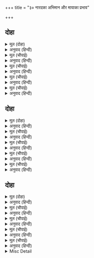 +++
title = "३० नारदका अभिमान और मायाका प्रभाव"

+++


## दोहा


<details><summary>मूल (दोहा)</summary>

संभु दीन्ह उपदेस हित नहिं नारदहि सोहान।  
भरद्वाज कौतुक सुनहु हरि इच्छा बलवान॥ १२७॥
</details>

<details><summary>अनुवाद (हिन्दी)</summary>

यद्यपि शिवजीने यह हितकी शिक्षा दी, पर नारदजीको वह अच्छी न लगी। हे भरद्वाज! अब कौतुक (तमाशा) सुनो। हरिकी इच्छा बड़ी बलवान् है॥ १२७॥
</details>

<details><summary>मूल (चौपाई)</summary>

राम कीन्ह चाहहिं सोइ होई।  
करै अन्यथा अस नहिं कोई॥  
संभु बचन मुनि मन नहिं भाए।  
तब बिरंचि के लोक सिधाए॥
</details>

<details><summary>अनुवाद (हिन्दी)</summary>

श्रीरामचन्द्रजी जो करना चाहते हैं, वही होता है, ऐसा कोई नहीं जो उसके विरुद्ध कर सके। श्रीशिवजीके वचन नारदजीके मनको अच्छे नहीं लगे, तब वे वहाँसे ब्रह्मलोकको चल दिये॥ १॥
</details>

<details><summary>मूल (चौपाई)</summary>

एक बार करतल बर बीना।  
गावत हरि गुन गान प्रबीना॥  
क्षीरसिंधु गवने मुनिनाथा।  
जहँ बस श्रीनिवास श्रुतिमाथा॥
</details>

<details><summary>अनुवाद (हिन्दी)</summary>

एक बार गानविद्यामें निपुण मुनिनाथ नारदजी हाथमें सुन्दर वीणा लिये, हरिगुण गाते हुए क्षीरसागरको गये, जहाँ वेदोंके मस्तकस्वरूप (मूर्तिमान् वेदान्ततत्त्व) लक्ष्मीनिवास भगवान् नारायण रहते हैं॥ २॥
</details>

<details><summary>मूल (चौपाई)</summary>

हरषि मिले उठि रमानिकेता।  
बैठे आसन रिषिहि समेता॥  
बोले बिहसि चराचर राया।  
बहुते दिनन कीन्हि मुनि दाया॥
</details>

<details><summary>अनुवाद (हिन्दी)</summary>

रमानिवास भगवान् उठकर बड़े आनन्दसे उनसे मिले और ऋषि (नारदजी) के साथ आसनपर बैठ गये। चराचरके स्वामी भगवान् हँसकर बोले—हे मुनि! आज आपने बहुत दिनोंपर दया की॥ ३॥
</details>

<details><summary>मूल (चौपाई)</summary>

काम चरित नारद सब भाषे।  
जद्यपि प्रथम बरजि सिवँ राखे॥  
अति प्रचंड रघुपति कै माया।  
जेहि न मोह अस को जग जाया॥
</details>

<details><summary>अनुवाद (हिन्दी)</summary>

यद्यपि श्रीशिवजीने उन्हें पहलेसे ही बरज रखा था, तो भी नारदजीने कामदेवका सारा चरित्र भगवान् को कह सुनाया। श्रीरघुनाथजीकी माया बड़ी ही प्रबल है। जगत् में ऐसा कौन जन्मा है जिसे वह मोहित न कर दे॥ ४॥
</details>

## दोहा


<details><summary>मूल (दोहा)</summary>

रूख बदन करि बचन मृदु बोले श्रीभगवान।  
तुम्हरे सुमिरन तें मिटहिं मोह मार मद मान॥ १२८॥
</details>

<details><summary>अनुवाद (हिन्दी)</summary>

भगवान् रूखा मुँह करके कोमल वचन बोले—हे मुनिराज! आपका स्मरण करनेसे दूसरोंके मोह, काम, मद और अभिमान मिट जाते हैं ( फिर आपके लिये तो कहना ही क्या है?)॥ १२८॥
</details>

<details><summary>मूल (चौपाई)</summary>

सुनु मुनि मोह होइ मन ताकें।  
ग्यान बिराग हृदय नहिं जाकें॥  
ब्रह्मचरज ब्रत रत मतिधीरा।  
तुम्हहि कि करइ मनोभव पीरा॥
</details>

<details><summary>अनुवाद (हिन्दी)</summary>

हे मुनि! सुनिये, मोह तो उसके मनमें होता है जिसके हृदयमें ज्ञान-वैराग्य नहीं है। आप तो ब्रह्मचर्यव्रतमें तत्पर और बड़े धीरबुद्धि हैं। भला, कहीं आपको भी कामदेव सता सकता है?॥ १॥
</details>

<details><summary>मूल (चौपाई)</summary>

नारद कहेउ सहित अभिमाना।  
कृपा तुम्हारि सकल भगवाना॥  
करुनानिधि मन दीख बिचारी।  
उर अंकुरेउ गरब तरु भारी॥
</details>

<details><summary>अनुवाद (हिन्दी)</summary>

नारदजीने अभिमानके साथ कहा—भगवन्! यह सब आपकी कृपा है। करुणानिधान भगवान् ने मनमें विचारकर देखा कि इनके मनमें गर्वके भारी वृक्षका अंकुर पैदा हो गया है॥ २॥
</details>

<details><summary>मूल (चौपाई)</summary>

बेगि सो मैं डारिहउँ उखारी।  
पन हमार सेवक हितकारी॥  
मुनिकर हित मम कौतुक होई।  
अवसि उपाय करबि मैं सोई॥
</details>

<details><summary>अनुवाद (हिन्दी)</summary>

मैं उसे तुरंत ही उखाड़ फेंकूँगा, क्योंकि सेवकोंका हित करना हमारा प्रण है। मैं अवश्य ही वह उपाय करूँगा जिससे मुनिका कल्याण और मेरा खेल हो॥ ३॥
</details>

<details><summary>मूल (चौपाई)</summary>

तब नारद हरि पद सिर नाई।  
चले हृदयँ अहमिति अधिकाई॥  
श्रीपति निज माया तब प्रेरी।  
सुनहु कठिन करनी तेहि केरी॥
</details>

<details><summary>अनुवाद (हिन्दी)</summary>

तब नारदजी भगवान् के चरणोंमें सिर नवाकर चले। उनके हृदयमें अभिमान और भी बढ़ गया। तब लक्ष्मीपति भगवान् ने अपनी मायाको प्रेरित किया। अब उसकी कठिन करनी सुनो॥ ४॥
</details>

## दोहा


<details><summary>मूल (दोहा)</summary>

बिरचेउ मग महुँ नगर तेहिं सत जोजन बिस्तार।  
श्रीनिवासपुर तें अधिक रचना बिबिध प्रकार॥ १२९॥
</details>

<details><summary>अनुवाद (हिन्दी)</summary>

उस (हरिमाया) ने रास्तेमें सौ योजन (चार सौ कोस) का एक नगर रचा। उस नगरकी भाँति-भाँतिकी रचनाएँ लक्ष्मीनिवास भगवान् विष्णुके नगर (वैकुण्ठ) से भी अधिक सुन्दर थीं॥ १२९॥
</details>

<details><summary>मूल (चौपाई)</summary>

बसहिं नगर सुंदर नर नारी।  
जनु बहु मनसिज रति तनुधारी॥  
तेहिं पुर बसइ सीलनिधि राजा।  
अगनित हय गय सेन समाजा॥
</details>

<details><summary>अनुवाद (हिन्दी)</summary>

उस नगरमें ऐसे सुन्दर नर-नारी बसते थे मानो बहुत-से कामदेव और (उसकी स्त्री) रति ही मनुष्य-शरीर धारण किये हुए हों। उस नगरमें शीलनिधि नामका राजा रहता था, जिसके यहाँ असंख्य घोड़े, हाथी और सेनाके समूह (टुकड़ियाँ) थे॥ १॥
</details>

<details><summary>मूल (चौपाई)</summary>

सत सुरेस सम बिभव बिलासा।  
रूप तेज बल नीति निवासा॥  
बिस्वमोहनी तासु  कुमारी।  
श्री बिमोह जिसु रूपु निहारी॥
</details>

<details><summary>अनुवाद (हिन्दी)</summary>

उसका वैभव और विलास सौ इन्द्रोंके समान था। वह रूप, तेज, बल और नीतिका घर था। उसके विश्वमोहिनी नामकी एक (ऐसी रूपवती) कन्या थी, जिसके रूपको देखकर लक्ष्मीजी भी मोहित हो जायँ॥ २॥
</details>

<details><summary>मूल (चौपाई)</summary>

सोइ हरिमाया सब गुन खानी।  
सोभा तासु कि जाइ बखानी॥  
करइ स्वयंबर सो नृपबाला।  
आए तहँ अगनित महिपाला॥
</details>

<details><summary>अनुवाद (हिन्दी)</summary>

वह सब गुणोंकी खान भगवान् की माया ही थी। उसकी शोभाका वर्णन कैसे किया जा सकता है। वह राजकुमारी स्वयंवर करना चाहती थी, इससे वहाँ अगणित राजा आये हुए थे॥ ३॥
</details>

<details><summary>मूल (चौपाई)</summary>

मुनि कौतुकी नगर तेहिं गयऊ।  
पुरबासिन्ह सब पूछत भयऊ॥  
सुनि सब चरित भूपगृहँ आए।  
करि पूजा नृप मुनि बैठाए॥
</details>

<details><summary>अनुवाद (हिन्दी)</summary>

खिलवाड़ी मुनि नारदजी उस नगरमें गये और नगरवासियोंसे उन्होंने सब हाल पूछा। सब समाचार सुनकर वे राजाके महलमें आये। राजाने पूजा करके मुनिको (आसनपर) बैठाया॥ ४॥
</details>

<details><summary>Misc Detail</summary>


</details>
